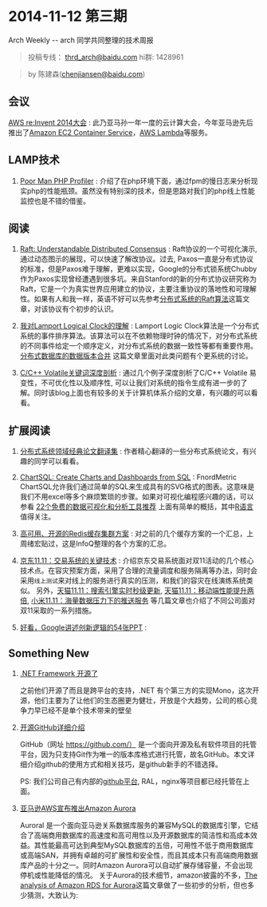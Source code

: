 


# 2014-11-12 第三期 #

Arch Weekly -- arch 同学共同整理的技术周报

> 投稿专线： [thrd_arch@baidu.com](mailto:tbrd_arch@baidu.com) hi群: 1428961

> by 陈建森([chenjiansen@baidu.com](mailto:chenjiansen@baidu.com))

## 会议 ##

[AWS re:Invent 2014大会](http://reinvent.awsevents.com/) : 此乃亚马孙一年一度的云计算大会，今年亚马逊先后推出了[Amazon EC2 Container Service](https://aws.amazon.com/cn/ecs/)，[AWS Lambda](http://www.infoq.com/cn/news/2014/11/aws-lambda-summary)等服务。

## LAMP技术 ##

1. [Poor Man PHP Profiler](http://huoding.com/2014/11/14/388) : 介绍了在php环境下面，通过fpm的慢日志来分析现实php的性能瓶颈。虽然没有特别深的技术，但是思路对我们的php线上性能监控也是不错的借鉴。


## 阅读 ##

1. [Raft: Understandable Distributed Consensus](http://thesecretlivesofdata.com/raft/) : Raft协议的一个可视化演示,通过动态图示的展现，可以快速了解改协议。过去, Paxos一直是分布式协议的标准，但是Paxos难于理解，更难以实现，Google的分布式锁系统Chubby作为Paxos实现曾经遭遇到很多坑。来自Stanford的新的分布式协议研究称为Raft，它是一个为真实世界应用建立的协议，主要注重协议的落地性和可理解性。如果有人和我一样，英语不好可以先参考[分布式系统的Raft算法](http://www.jdon.com/artichect/raft.html)这篇文章，对该协议有个初步的认识。

2. [我对Lamport Logical Clock的理解](http://www.orzace.com/lamport-logical-clock/) : Lamport Logic Clock算法是一个分布式系统的事件排序算法。该算法可以在不依赖物理时钟的情况下，对分布式系统的不同事件给定一个顺序定义，对分布式系统的数据一致性等都有重要作用。[分布式数据库的数据版本合并](http://blog.sina.com.cn/s/blog_68ffc7a40100v2di.html) 这篇文章里面对此类问题有个更系统的讨论。

3. [C/C++ Volatile关键词深度剖析](http://hedengcheng.com/?p=725) : 通过几个例子深度剖析了C/C++ Volatile 易变性，不可优化性以及顺序性, 可以让我们对系统的指令生成有进一步的了解。同时该blog上面也有较多的关于计算机体系介绍的文章，有兴趣的可以看看。

## 扩展阅读 ##

1. [分布式系统领域经典论文翻译集](http://duanple.blog.163.com/blog/static/709717672011330101333271/) : 作者精心翻译的一些分布式系统论文，有兴趣的同学可以看看。

2. [ChartSQL: Create Charts and Dashboards from SQL](http://www.tuicool.com/articles/viy2yu) : FnordMetric ChartSQL允许我们通过简单的SQL来生成具有的SVG格式的图表。这意味是我们不用excel等多个麻烦繁琐的步骤。如果对可视化编程感兴趣的话，可以参看 [22个免费的数据可视化和分析工具推荐](http://www.oschina.net/news/17548/22_free_tools_for_data_visualization_and_analysis/) 上面有简单的概括，其中[R语言](http://zh.wikipedia.org/zh-cn/R%E8%AF%AD%E8%A8%80)值得关注。

3. [高可用、开源的Redis缓存集群方案](http://www.infoq.com/cn/news/2014/11/open-source-redis-cache) : 对之前的几个缓存方案的一个汇总，上周绪宏贴过，这是InfoQ整理的各个方案的汇总。

4. [京东11.11：交易系统的关键技术](http://www.infoq.com/cn/news/2014/11/jd-1111-trading-system) : 介绍京东交易系统面对双11活动的几个核心技术点。在容灾预案方面，采用了合理的流量调度和服务隔离等办法，同时会采用`线上测试`来对线上的服务进行真实的压测，和我们的容灾在线演练系统类似。 另外，[天猫11.11：搜索引擎实时秒级更新](http://www.infoq.com/cn/news/2014/11/tmall-1111-search-engine?utm_source=infoq&utm_medium=popular_links_homepage), [天猫11.11：移动端性能提升两倍](http://www.infoq.com/cn/news/2014/11/tmall-1111-mobile-app?utm_source=infoq&utm_medium=popular_links_homepage), [小米11.11：海量数据压力下的推送服务](http://www.infoq.com/cn/news/2014/11/xiaomi-1111-pushservice?utm_source=infoq&utm_medium=popular_links_homepage) 等几篇文章也介绍了不同公司面对双11采取的一系列措施。

5. [好看，Google讲述创新逻辑的54张PPT](http://www.managershare.com/post/159490) : 

## Something New ##

1. [.NET Framework 开源了](http://blogs.msdn.com/b/dotnet/archive/2014/11/12/net-core-is-open-source.aspx)

	之前他们开源了而且是跨平台的支持，.NET 有个第三方的实现Mono，这次开源，他们主要为了让他们的生态圈更为健壮，开放是个大趋势，公司的核心竞争力早已经不是单个技术带来的壁垒

2. [开源GitHub详细介绍](http://www.oschina.net/p/gotgithub)

	GitHub（网址 https://github.com/） 是一个面向开源及私有软件项目的托管平台，因为只支持Git作为唯一的版本库格式进行托管，故名GitHub。本文详细介绍github的使用方式和相关技巧，是github新手的不错选择。  
    
    PS: 我们公司自己有内部的[github平台](http://git.baidu.com), RAL，nginx等项目都已经托管在上面。

3. [亚马逊AWS宣布推出Amazon Aurora](http://cloud.51cto.com/art/201411/456851.htm) 

	Auroral 是一个面向亚马逊关系数据库服务的兼容MySQL的数据库引擎，它结合了高端商用数据库的高速度和高可用性以及开源数据库的简洁性和高成本效益。其性能最高可达到典型MySQL数据库的五倍，可用性不低于商用数据库或高端SAN，并拥有卓越的可扩展性和安全性，而且其成本只有高端商用数据库产品的十分之一。同时Amazon Aurora可以自动扩展存储容量，不会出现停机或性能降低的情况。 关于Aurora的技术细节，amazon披露的不多，[The analysis of Amazon RDS for Aurora](http://weibo.com/p/1001603776559797385040)这篇文章做了一些初步的分析，但也多少猜测，大致认为:




